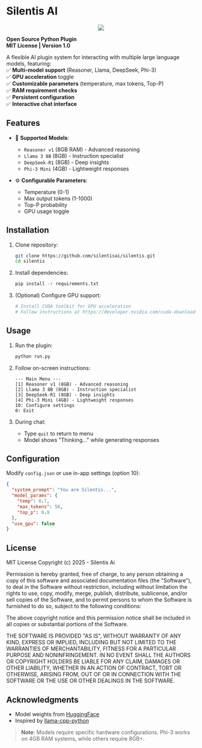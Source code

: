 # Silentis AI

<p align="center">
  <img src="https://silentis.ai/SilentisAiGit.png?raw=true">
</p>

**Open Source Python Plugin**  
**MIT License | Version 1.0**  

A flexible AI plugin system for interacting with multiple large language models, featuring:  
✅ **Multi-model support** (Reasoner, Llama, DeepSeek, Phi-3)  
✅ **GPU acceleration** toggle  
✅ **Customizable parameters** (temperature, max tokens, Top-P)  
✅ **RAM requirement checks**  
✅ **Persistent configuration**  
✅ **Interactive chat interface**  

## Features  
- 🤖 **Supported Models**:  
  - `Reasoner v1` (8GB RAM) - Advanced reasoning  
  - `Llama 3 8B` (8GB) - Instruction specialist  
  - `DeepSeek-R1` (8GB) - Deep insights  
  - `Phi-3 Mini` (4GB) - Lightweight responses  

- ⚙️ **Configurable Parameters**:  
  - Temperature (0-1)  
  - Max output tokens (1-1000)  
  - Top-P probability  
  - GPU usage toggle  

## Installation  
1. Clone repository:  
   ```bash
   git clone https://github.com/silentisai/silentis.git
   cd silentis
   ```

2. Install dependencies:  
   ```bash
   pip install -r requirements.txt
   ```

3. (Optional) Configure GPU support:  
   ```bash
   # Install CUDA toolkit for GPU acceleration
   # Follow instructions at https://developer.nvidia.com/cuda-downloads
   ```

## Usage  
1. Run the plugin:  
   ```bash
   python run.py
   ```

2. Follow on-screen instructions:  
   ```text
   --- Main Menu ---
   [1] Reasoner v1 (8GB) - Advanced reasoning
   [2] Llama 3 8B (8GB) - Instruction specialist
   [3] DeepSeek-R1 (8GB) - Deep insights
   [4] Phi-3 Mini (4GB) - Lightweight responses
   10: Configure settings
   0: Exit
   ```

3. During chat:  
   - Type `quit` to return to menu  
   - Model shows "Thinking..." while generating responses  

## Configuration  
Modify `config.json` or use in-app settings (option 10):  
```json
{
  "system_prompt": "You are Silentis...",
  "model_params": {
    "temp": 0.7,
    "max_tokens": 50,
    "top_p": 0.9
  },
  "use_gpu": false
}
```

## License  
MIT License
Copyright (c) 2025 - Silentis Ai

Permission is hereby granted, free of charge, to any person obtaining a copy of this software and associated documentation files (the "Software"), to deal in the Software without restriction, including without limitation the rights to use, copy, modify, merge, publish, distribute, sublicense, and/or sell copies of the Software, and to permit persons to whom the Software is furnished to do so, subject to the following conditions:

The above copyright notice and this permission notice shall be included in all copies or substantial portions of the Software.

THE SOFTWARE IS PROVIDED "AS IS", WITHOUT WARRANTY OF ANY KIND, EXPRESS OR IMPLIED, INCLUDING BUT NOT LIMITED TO THE WARRANTIES OF MERCHANTABILITY, FITNESS FOR A PARTICULAR PURPOSE AND NONINFRINGEMENT. IN NO EVENT SHALL THE AUTHORS OR COPYRIGHT HOLDERS BE LIABLE FOR ANY CLAIM, DAMAGES OR OTHER LIABILITY, WHETHER IN AN ACTION OF CONTRACT, TORT OR OTHERWISE, ARISING FROM, OUT OF OR IN CONNECTION WITH THE SOFTWARE OR THE USE OR OTHER DEALINGS IN THE SOFTWARE. 

## Acknowledgments  
- Model weights from [HuggingFace](https://huggingface.co)  
- Inspired by [llama-cpp-python](https://github.com/abetlen/llama-cpp-python)  

> **Note**: Models require specific hardware configurations. Phi-3 works on 4GB RAM systems, while others require 8GB+.
